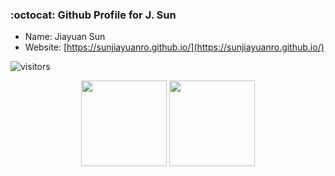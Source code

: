 ### :octocat: Github Profile for J. Sun

* Name: Jiayuan Sun
* Website: [https://sunjiayuanro.github.io/](https://sunjiayuanro.github.io/)

![visitors](https://visitor-badge.glitch.me/badge?page_id=sunjiayuanro&left_color=green&right_color=red)

<div align="center" >
<img height="137px" src="https://github-readme-stats-git-masterrstaa-rickstaa.vercel.app/api?username=sunjiayuanro&hide_title=true&hide_border=true&show_icons=trueline_height=21&&show_icons=true&theme=vue" />
<img height="137px" src="https://github-readme-stats-git-masterrstaa-rickstaa.vercel.app/api/top-langs/?username=sunjiayuanro&hide_title=true&hide_border=true&layout=compact&langs_count=6&show_icons=true&theme=transparent" /><br><br>

</div>

